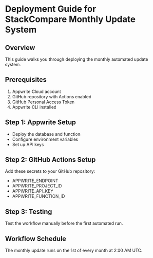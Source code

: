 ﻿# Deployment Guide for StackCompare Monthly Update System

## Overview
This guide walks you through deploying the monthly automated update system.

## Prerequisites
1. Appwrite Cloud account
2. GitHub repository with Actions enabled
3. GitHub Personal Access Token
4. Appwrite CLI installed

## Step 1: Appwrite Setup
- Deploy the database and function
- Configure environment variables
- Set up API keys

## Step 2: GitHub Actions Setup
Add these secrets to your GitHub repository:
- APPWRITE_ENDPOINT
- APPWRITE_PROJECT_ID  
- APPWRITE_API_KEY
- APPWRITE_FUNCTION_ID

## Step 3: Testing
Test the workflow manually before the first automated run.

## Workflow Schedule
The monthly update runs on the 1st of every month at 2:00 AM UTC.
